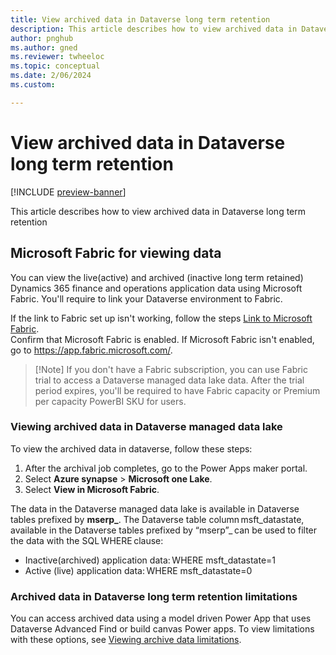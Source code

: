 ```yaml
---
title: View archived data in Dataverse long term retention  
description: This article describes how to view archived data in Dataverse long term retention.  
author: pnghub
ms.author: gned
ms.reviewer: twheeloc
ms.topic: conceptual
ms.date: 2/06/2024
ms.custom:

---
```

# View archived data in Dataverse long term retention 

[!INCLUDE [preview-banner](../../../supply-chain/includes/preview-banner.md)]

This article describes how to view archived data in Dataverse long term retention 

## Microsoft Fabric for viewing data 

You can view the live(active) and archived (inactive long term retained) Dynamics 365 finance and operations application data using Microsoft Fabric. You'll require to link your Dataverse environment to Fabric.  

If the link to Fabric set up isn't working, follow the steps [Link to Microsoft Fabric](power-apps/maker/data-platform/azure-synapse-link-view-in-fabric#link-to-microsoft-fabric).  
Confirm that Microsoft Fabric is enabled. If Microsoft Fabric isn't enabled, go to https://app.fabric.microsoft.com/. 

>[!Note] If you don't have a Fabric subscription, you can use Fabric trial to access a Dataverse managed data lake data. After the trial period expires, you'll be required to have Fabric capacity or Premium per capacity PowerBI SKU for users. 

### Viewing archived data in Dataverse managed data lake 

To view the archived data in dataverse, follow these steps:
1. After the archival job completes, go to the Power Apps maker portal.
2. Select **Azure synapse** > **Microsoft one Lake**.
3. Select **View in Microsoft Fabric**. 

The data in the Dataverse managed data lake is available in Dataverse tables prefixed by **mserp_**. The Dataverse table column msft_datastate, available in the Dataverse tables prefixed by “mserp”_ can be used to filter the data with the SQL WHERE clause: 
 - Inactive(archived) application data: WHERE msft_datastate=1
 - Active (live) application data: WHERE msft_datastate=0 


### Archived data in Dataverse long term retention limitations

You can access archived data using a model driven Power App that uses Dataverse Advanced Find or build canvas Power apps. 
To view limitations with these options, see [Viewing archive data limitations](power-apps/maker/data-platform/data-retention-view#limitations-for-retrieval-of-retained-data).  

 

